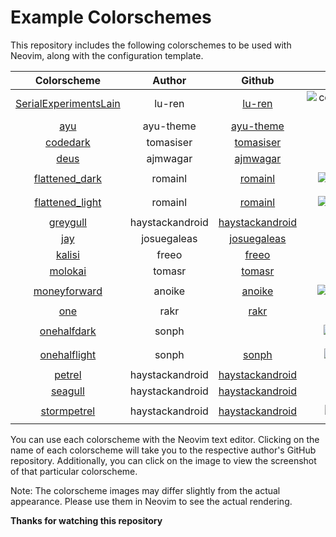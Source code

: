 # Example Colorschemes

This repository includes the following colorschemes to be used with Neovim, along with the configuration template.

| Colorscheme                                                                  | Author          | Github                                                | Image                                                                                                                                                  | Command                              | 
| :--------------------------------------------------------------------------: | :-------------: | :---------------------------------------------------: | :----------------------------------------------------------------------------------------------------------------------------------------------------: | :----------------------------------: | 
| [SerialExperimentsLain](https://github.com/lu-ren/SerialExperimentsLain.git) | lu-ren          | [lu-ren](https://github.com/lu-ren)                   | ![colorscheme_serialexperimentslain](https://github.com/hihimamuLab/nvim/assets/122292089/a266b334-d128-48bd-9c1e-897a27ef7733)                        | `:colorscheme SerialExperimentsLain` | 
| [ayu](https://github.com/ayu-theme/ayu-vim.git)                              | ayu-theme       | [ayu-theme](https://github.com/ayu-thee)              | ![colorscheme_ayu](https://github.com/hihimamuLab/nvim/assets/122292089/d584605d-0494-4230-9075-c14e09c50fee)                                          | `:colorscheme ayu`                   | 
| [codedark](https://github.com/tomasiser/vim-code-dark.git)                   | tomasiser       | [tomasiser](https://github.com/tomasiser)             | ![colorscheme_codedark](https://github.com/hihimamuLab/nvim/assets/122292089/91acf514-4a8e-40a5-be98-ec5df5be0a4f) | `:colorscheme codedark`              | 
| [deus](https://github.com/ajmwagar/vim-deus.git)                             | ajmwagar        | [ajmwagar](https://github.com/ajmwagar)               | ![colorscheme_deus](https://github.com/hihimamuLab/nvim/assets/122292089/161b48e8-c404-4a9c-a98a-b52d27474812)                                         | `:colorscheme deus`                  | 
| [flattened_dark](https://github.com/romainl/flattened.git)                   | romainl         | [romainl](https://github.com/romainl)                 | ![colorscheme_flattened_dark](https://github.com/hihimamuLab/nvim/assets/122292089/880a882a-2be3-4b79-abf6-71395006ada0)                               | `:colorscheme flattened_dark`        | 
| [flattened_light](https://github.com/romainl/flattened.git)                  | romainl         | [romainl](https://github.com/romanl)                  | ![colorscheme_flattened_light](https://github.com/hihimamuLab/nvim/assets/122292089/23de0f83-3f7f-496c-b724-bacb900c78cd)                              | `:colorscheme flattened_light`       | 
| [greygull](https://github.com/haystackandroid/seabird.git)                   | haystackandroid | [haystackandroid](https://github.com/haystackandroid) | ![colorscheme_greygull](https://github.com/hihimamuLab/nvim/assets/122292089/5b3b37bc-a5f7-4afb-965b-a71911cc22bf)                                     | `:colorscheme greygull`              | 
| [jay](https://github.com/josuegaleas/jay.git)                                | josuegaleas     | [josuegaleas](https://github.com/josuegaleas)         | ![colorscheme_jay](https://github.com/hihimamuLab/nvim/assets/122292089/711fb3a1-90dd-4efb-b27a-39a9406b526c)                                          | `:colorscheme jay`                   | 
| [kalisi](https://github.com/freeo/vim-kalisi.git)                            | freeo           | [freeo](https://github.com/freeo)                     | ![colorscheme_kalisi](https://github.com/hihimamuLab/nvim/assets/122292089/fa02b672-5d2e-4e6e-ad62-c0cd6b8c535d)                                       | `:colorscheme kalisi`                | 
| [molokai](https://github.com/tomasr/molokai.git)                             | tomasr          | [tomasr](https://github.com/tomasr)                   | ![colorscheme_molokai](https://github.com/hihimamuLab/nvim/assets/122292089/0f2c2235-ba90-4d36-b041-75d1dfdd395f)                                      | `:colorscheme molokai`               | 
| [moneyforward](https://github.com/anoike/vim-moneyforward.git)               | anoike          | [anoike](https://github.com/anoike)                   | ![colorscheme_moneyforward](https://github.com/hihimamuLab/nvim/assets/122292089/79d0abdc-3e0d-47a4-8257-bc213493783d)                                 | `:colorscheme moneyforward`          | 
| [one](https://github.com/rakr/vim-one.git)                                   | rakr            | [rakr](https://github.com/rakr)                       | ![colorscheme_one](https://github.com/hihimamuLab/nvim/assets/122292089/1629bc93-1df2-4794-9ea6-9d468f348e85)                                          | `:colorscheme one`                   | 
| [onehalfdark](https://github.com/sonph/onehalf.git)                          | sonph           | [](https://github.com/sonph)                          | ![colorscheme_onehalfdark](https://github.com/hihimamuLab/nvim/assets/122292089/d170f9d5-b83a-45a7-a9de-91ec116a8169)                                  | `:colorscheme onehalfdark`           | 
| [onehalflight](https://github.com/sonph/onehalf.git)                         | sonph           | [sonph](https://github.com/sonph)                     | ![colorscheme_onehalflight](https://github.com/hihimamuLab/nvim/assets/122292089/d8b594df-76b5-4135-aacf-3e4cdef76ece)                                 | `:colorscheme onehalflight`          | 
| [petrel](https://github.com/haystackandroid/seabird.git)                     | haystackandroid | [haystackandroid](https://github.com/haystackandroid) | ![colorscheme_petrel](https://github.com/hihimamuLab/nvim/assets/122292089/9eb7d00c-b7ea-4b19-90a2-21fdea0eb15c)                                       | `:colorscheme petrel`                | 
| [seagull](https://github.com/haystackandroid/seabird.git)                    | haystackandroid | [haystackandroid](https://github.com/haystackandroid) | ![colorscheme_seagull](https://github.com/hihimamuLab/nvim/assets/122292089/a42fa697-66a2-4e6d-bbf1-e589a3912989)                                      | `:colorscheme seagull`               | 
| [stormpetrel](https://github.com/haystackandroid/seabird.git)                | haystackandroid | [haystackandroid](https://github.com/haystackandroid) | ![colorscheme_stormpetrel](https://github.com/hihimamuLab/nvim/assets/122292089/1f3260f1-42b1-431b-8264-99249b6b3343)                                  | `:colorscheme stormpetrel`           | 

You can use each colorscheme with the Neovim text editor. Clicking on the name of each colorscheme will take you to the respective author's GitHub repository. Additionally, you can click on the image to view the screenshot of that particular colorscheme.

Note: The colorscheme images may differ slightly from the actual appearance. Please use them in Neovim to see the actual rendering.

**Thanks for watching this repository**

